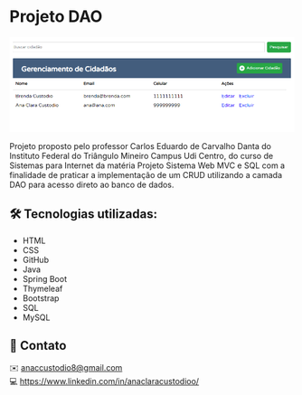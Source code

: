 # Projeto DAO

![Preview](/src/main/resources/static/img/preview.png)

Projeto proposto pelo professor Carlos Eduardo de Carvalho Danta do Instituto Federal do Triângulo Mineiro Campus Udi Centro, do curso de Sistemas para Internet da matéria Projeto Sistema Web MVC e SQL com a finalidade de praticar a implementação de um CRUD utilizando a camada DAO para acesso direto ao banco de dados.

## 🛠️ Tecnologias utilizadas:

- HTML
- CSS
- GitHub
- Java
- Spring Boot
- Thymeleaf
- Bootstrap
- SQL
- MySQL

## 📌 Contato

✉️ anaccustodio8@gmail.com <br> 
💻 https://www.linkedin.com/in/anaclaracustodioo/